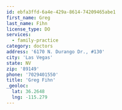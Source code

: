 ```yaml
---
id: ebfa3ffd-6a4e-429a-8614-74209465abe1
first_name: Greg
last_name: Fihn
license_type: DO
services:
  - family-practice
category: doctors
address: '6170 N. Durango Dr., #130'
city: 'Las Vegas'
state: NV
zip: '89149'
phone: '7029401550'
title: 'Greg Fihn'
_geoloc:
  lat: 36.2648
  lng: -115.279
---
```

